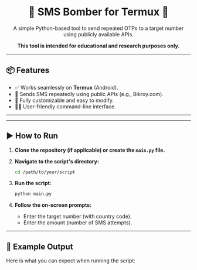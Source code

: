 <div align="center">
  <h1>📱 SMS Bomber for Termux 📱</h1>
  <p>A simple Python-based tool to send repeated OTPs to a target number using publicly available APIs.</p>
  <p><strong>This tool is intended for educational and research purposes only.</strong></p>
</div>

---

## 📦 Features

- ✅ Works seamlessly on **Termux** (Android).
- 🚀 Sends SMS repeatedly using public APIs (e.g., Bikroy.com).
- 🔧 Fully customizable and easy to modify.
- 👨‍💻 User-friendly command-line interface.

---

---

## ▶️ How to Run

1.  **Clone the repository (if applicable) or create the `main.py` file.**

2.  **Navigate to the script's directory:**
    ```bash
    cd /path/to/your/script
    ```

3.  **Run the script:**
    ```bash
    python main.py
    ```

4.  **Follow the on-screen prompts:**
    -   Enter the target number (with country code).
    -   Enter the amount (number of SMS attempts).

---

## 🔐 Example Output

Here is what you can expect when running the script:

